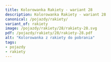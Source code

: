 ```yaml
---
title: Kolorowanka Rakiety - wariant 28
description: Kolorowanka Rakiety - wariant 28
canonical: /pojazdy/rakiety/
variant_of: rakiety
image: /pojazdy/rakiety/28/rakiety-28.svg
pdf: /pojazdy/rakiety/28/rakiety-28.pdf
alt: "Kolorowanka z rakiety do pobrania"
tags:
- pojazdy
- rakiety
---
```

